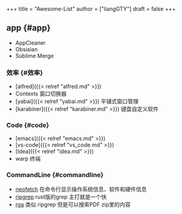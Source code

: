 +++
title = "Awesome-List"
author = ["liangGTY"]
draft = false
+++

## app {#app}

-   AppCleaner
-   Obsiaian
-   Sublime Merge


### 效率 {#效率}

-   [alfred]({{< relref "alfred.md" >}})
-   Contexts 窗口切换器
-   [yabai]({{< relref "yabai.md" >}}) 平铺式窗口管理
-   [karabiner]({{< relref "karabiner.md" >}}) 键盘自定义软件


### Code {#code}

-   [emacs]({{< relref "emacs.md" >}})
-   [vs-code]({{< relref "vs_code.md" >}})
-   [Idea]({{< relref "idea.md" >}})
-   warp 终端


### CommandLine {#commandline}

-   [neofetch](https://github.com/dylanaraps/neofetch) 在命令行显示操作系统信息、软件和硬件信息
-   [ripgrep](https://github.com/BurntSushi/ripgrep) rust版的grep 主打就是一个快
-   [rga](https://github.com/phiresky/ripgrep-all) 类似 ripgrep 但是可以搜索PDF zip里的内容
